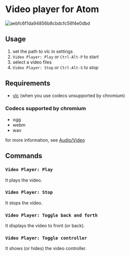 # Video player for Atom

![aebfc6f1da94856b8cbdcfc56f4e0dbd](https://cloud.githubusercontent.com/assets/177858/3700235/a8a91544-13dd-11e4-98f9-7c8448cc2041.gif)

## Usage
1. set the path to vlc in settings
2. `Video Player: Play` or `Ctrl-Alt-P` to start
3. select a video files
4. `Video Player: Stop` or `Ctrl-Alt-S` to stop

## Requirements
- [vlc](http://www.videolan.org/vlc/) (when you use codecs unsupported by chromium)

### Codecs supported by chromium
- ogg
- webm
- wav

for more information, see [Audio/Video](http://www.chromium.org/audio-video)

## Commands

### `Video Player: Play`

It plays the video.

### `Video Player: Stop`

It stops the video.

### `Video Player: Toggle back and forth`

It displays the video to front (or back).

### `Video Player: Toggle controller`

It shows (or hides) the video controller.
